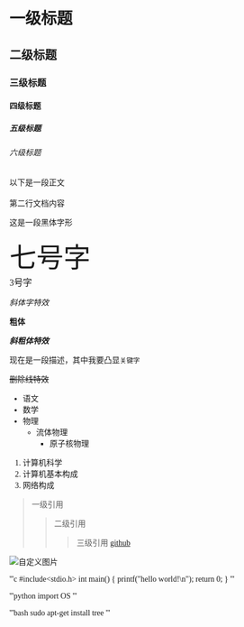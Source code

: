 
# 一级标题
## 二级标题
### 三级标题
#### 四级标题
##### 五级标题
###### 六级标题

以下是一段正文<br><br>
第二行文档内容

<font face="黑体">这是一段黑体字形</fot>

<font size=7>七号字</font><br>
<font size=3>3号字</font><br>


*斜体字特效*

**粗体**

***斜粗体特效***

现在是一段描述，其中我要凸显`关键字`

~~删除线特效~~

* 语文
* 数学
* 物理
  * 流体物理
	* 原子核物理

1. 计算机科学
  1. 计算机基本构成
  2. 网络构成

> 一级引用
>> 二级引用
>>> 三级引用
[github](https://www.baidu.com "点击跳转到百度")

![自定义图片](C:\Users\86181\Downloads\uTools_1657166186879.png)


'''c
	#include<stdio.h>
	int main()
	{
		printf("hello world!\n");
		return 0;
	}
'''

'''python
	import OS
'''

'''bash
	sudo apt-get install tree
'''

































